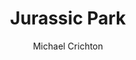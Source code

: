 ---
title: Jurassic Park
author: Michael Crichton
description: The difference between a book and a movie
fiction: true
pubDate: 21 Aug 2024
---